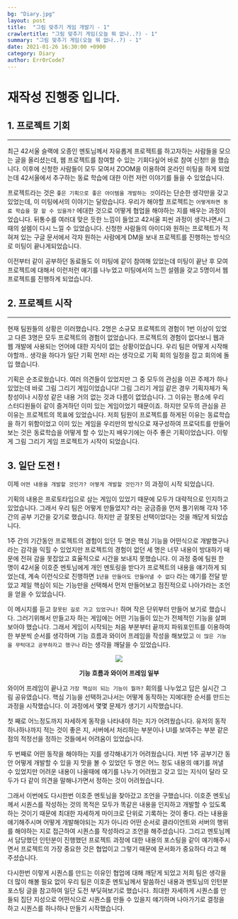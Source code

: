```yaml
---
bg: "Diary.jpg"
layout: post
title:  "그림 맞추기 게임 개발기 - 1"
crawlertitle: "그림 맞추기 게임(오늘 뭐 없나..?) - 1"
summary: "그림 맞추기 게임(오늘 뭐 없나..?) - 1"
date: 2021-01-26 16:30:00 +0900
category: Diary
author: Err0rCode7
---
```


# 재작성 진행중 입니다.

## 1. 프로젝트 기회
---

최근 42서울 슬랙에 오종인 멘토님께서 자유롭게 프로젝트를 하고자하는 사람들을 모으는 글을 올리셨는데, 웹 프로젝트를 참여할 수 있는 기회다싶어 바로 참여 신청!! 을 했습니다. 이후에 신청한 사람들이 모두 모여서 ZOOM을 이용하여 온라인 미팅을 하게 되었는데 42서울에서 추구하는 동료 학습에 대한 이런 저런 이야기를 들을 수 있었습니다.

프로젝트라는 것은 `좋은 기획으로 좋은 아이템을 개발하는 것`이라는 단순한 생각만을 갖고있었는데, 이 미팅에서의 이야기는 달랐습니다. 우리가 해야할 프로젝트는 `어떻게하면 동료 학습을 잘 할 수 있을까?` 에대한 것으로 어떻게 협업을 해야하는 지를 배우는 과정이었습니다. 뒤통수를 여러대 맞은 듯한 느낌이 들었고 42서울 피씬 과정이 생각나면서 그때의 설렘이 다시 느낄 수 있었습니다. 신청한 사람들의 아이디와 원하는 프로젝트가 적혀져 있는 구글 문서에서 각자 원하는 사람에게 DM을 보내 프로젝트를 진행하는 방식으로 미팅이 끝나게되었습니다.

이전부터 같이 공부하던 동료들도 이 미팅에 같이 참여해 있었는데 미팅이 끝난 후 모여 프로젝트에 대해서 이런저런 얘기를 나누었고 미팅에서의 느낀 설렘을 갖고 5명이서 웹 프로젝트를 진행하게 되었습니다.

## 2. 프로젝트 시작
---

현재 팀원들의 상황은 이러했습니다. 2명은 소규모 프로젝트의 경험이 1번 이상이 있었고 다른 3명은 모두 프로젝트의 경험이 없었습니다. 프로젝트의 경험이 없다보니 웹과 웹 개발에 사용되는 언어에 대한 지식이 없는 상황이었습니다. 우리 팀은 어떻게 시작해야할까.. 생각을 하다가 일단 기획 먼저! 라는 생각으로 기획 회의 일정을 잡고 회의에 돌입 했습니다.

기획은 순조로웠습니다. 여러 의견들이 있었지만 그 중 모두의 관심을 이끈 주제가 하나 있었는데 바로 그림 그리기 게임이었습니다! 그림 그리기 게임 같은 경우 기획자체가 독창성이나 시장성 같은 내용 거의 없는 것과 다름이 없었습니다. 그 이유는 평소에 우리 스터디원들이 같이 즐겨하던 이미 있는 게임이었기 때문이죠. 하지만 모두의 관심을 끈 이유는 프로젝트의 목표에 있었습니다. 저희 팀원이 프로젝트를 하게된 이유는 동료학습을 하기 위함이었고 이미 있는 게임을 우리만의 방식으로 재구성하여 프로덕트를 만들어 보는 것은 동료학습을 어떻게 할 수 있는지 배우기에는 아주 좋은 기획이었습니다. 이렇게 그림 그리기 게임 프로젝트가 시작이 되었습니다.


## 3. 일단 도전 !

이제 `어떤 내용을 개발할 것인가? 어떻게 개발할 것인가?` 의 과정이 시작 되었습니다.

기획의 내용은 프로토타입으로 삼는 게임이 있었기 때문에 모두가 대략적으로 인지하고 있었습니다. 그래서 우리 팀은 어떻게 만들었지? 라는 궁금증을 먼저 풀기위해 각자 1주 간의 공부 기간을 갖기로 했습니다. 하지만 곧 잘못된 선택이었다는 것을 깨닫게 되었습니다.

1주 간의 기간동안 프로젝트의 경험이 있던 두 명은 핵심 기능을 어떤식으로 개발했구나 라는 감각을 익힐 수 있었지만 프로젝트의 경험이 없던 세 명은 너무 내용이 방대하기 때문에 전혀 감을 못잡았고 효율적으로 시간을 보내지 못했습니다. 이 과정 중에 팀원 한 명이 42서울 이호준 멘토님에게 개인 멘토링을 받다가 프로젝트의 내용을 얘기하게 되었는데, 계속 이런식으로 진행하면 `1년을 만들어도 만들어낼 수 없다` 라는 얘기를 전달 받았고 제일 핵심이 되는 기능만을 선택해서 먼저 만들어보고 점진적으로 나아가라는 조언을 얻을 수 있었습니다.

이 메시지를 듣고 `잘못된 길로 가고 있었구나!` 하며 작은 단위부터 만들어 보기로 했습니다. 그러기위해서 만들고자 하는 게임에는 어떤 기능들이 있는가 전체적인 기능을 살펴보아야 했습니다. 그래서 게임이 시작되는 처음 부분부터 끝까지 파워포인트를 이용하여 한 부분씩 순서를 생각하며 기능 흐름과 와이어 프레임을 작성을 해보았고 `이 많은 기능을 무턱대고 공부하자고 했구나` 라는 생각을 깨달을 수 있었습니다.

<p align="center">
  <img src="https://user-images.githubusercontent.com/48249549/108503345-8fcd0a00-72f7-11eb-8d50-acede327f70a.png" />
  <p style="font-weight:bold" align="center">기능 흐름과 와이어 프레임 일부</p>
</p>

와이어 프레임이 끝나고 `가장 핵심이 되는 기능이 뭘까?` 회의를 나누었고 답은 실시간 그림 공유였습니다. 핵심 기능을 선택하고나서는 어떻게 동작하는 지에대한 순서를 만드는 과정을 시작했습니다. 이 과정에서 몇몇 문제가 생기기 시작했습니다.

첫 째로 어느정도까지 자세하게 동작을 나타내야 하는 지가 어려웠습니다. 유저의 동작 하나하나까지 적는 것이 좋은 지, 서버에서 처리하는 부분이나 UI를 보여주는 부분 같은 점의 적정선을 정하는 것들에서 어려움이 있었습니다.

두 번째로 어떤 동작을 해야하는 지를 생각해내기가 어려웠습니다. 저번 1주 공부기간 동안 어떻게 개발할 수 있을 지 맛을 볼 수 있었던 두 명은 어느 정도 내용의 얘기를 꺼낼 수 있었지만 어려운 내용이 나올때에 얘기를 나누기 어려웠고 갖고 있는 지식이 달라 모두가 다 같이 의견을 말해나가면서 정하는 것이 어려웠습니다.

그래서 이번에도 다시한번 이호준 멘토님을 찾아갔고 조언을 구했습니다. 이호준 멘토님께서 시퀀스를 작성하는 것의 목적은 모두가 똑같은 내용을 인지하고 개발할 수 있도록 하는 것이기 때문에 최대한 자세하게 마이크로 단위로 기록하는 것이 좋다. 라는 내용을 얘기해주시며 어떻게 개발해야되는 지가 아니라 어떤 순서로 클라이언트와 서버의 행위를 해야하는 지로 접근하여 시퀀스를 작성하라고 조언을 해주셨습니다. 그리고 멘토님께서 담당했던 인턴분이 진행했던 프로젝트 과정에 대한 내용의 포스팅을 같이 얘기해주시면서 프로젝트의 가장 중요한 것은 협업이고 그렇기 때문에 문서화가 중요하다 라고 해주셨습니다.

다시한번 이렇게 시퀀스를 만드는 이유인 협업에 대해 깨닫게 되었고 저희 팀은 생각을 더 많이 해볼 필요 없이 우리 팀은 이호준 멘토님께서 말씀하신 내용과 멘토님의 인턴분 포스팅 글을 참고하여 일단 도전 부딪혀보기로 했습니다. 최대한 자세하게 시퀀스를 만들되 집단 지성으로 어떤식으로 시퀀스를 만들 수 있을지 얘기하며 나아가기로 결정을 하고 시퀀스를 하나하나 만들기 시작했습니다.
